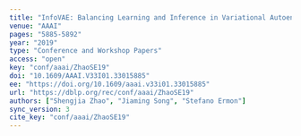 ```yaml
---
title: "InfoVAE: Balancing Learning and Inference in Variational Autoencoders."
venue: "AAAI"
pages: "5885-5892"
year: "2019"
type: "Conference and Workshop Papers"
access: "open"
key: "conf/aaai/ZhaoSE19"
doi: "10.1609/AAAI.V33I01.33015885"
ee: "https://doi.org/10.1609/aaai.v33i01.33015885"
url: "https://dblp.org/rec/conf/aaai/ZhaoSE19"
authors: ["Shengjia Zhao", "Jiaming Song", "Stefano Ermon"]
sync_version: 3
cite_key: "conf/aaai/ZhaoSE19"
---
```

